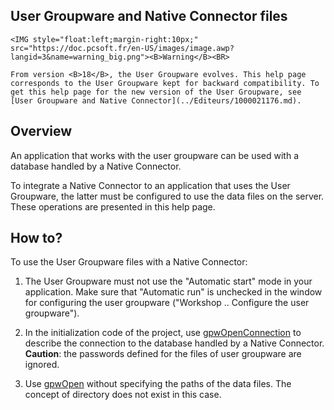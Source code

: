 
## User Groupware and Native Connector files
			

<DIV class="specObsolete">
	<IMG style="float:left;margin-right:10px;" src="https://doc.pcsoft.fr/en-US/images/image.awp?langid=3&name=warning_big.png"><B>Warning</B><BR>
	From version <B>18</B>, the User Groupware evolves. This help page corresponds to the User Groupware kept for backward compatibility. To get this help page for the new version of the User Groupware, see [User Groupware and Native Connector](../Editeurs/1000021176.md). 
</DIV><a name="NOTE1"></a>
<a name="NOTE1_1"></a>


## Overview
<a name="overview_ELTTEXTE000087"></a>
An application that works with the user groupware can be used with a database handled by a Native Connector.

To integrate a Native Connector to an application that uses the User Groupware, the latter must be configured to use the data files on the server. These operations are presented in this help page.

<a name="NOTE2"></a>
<a name="NOTE2_1"></a>


## How to?
<a name="how_ELTTEXTE000111"></a>
To use the User Groupware files with a Native Connector: 

1. The User Groupware must not use the "Automatic start" mode in your application.
	Make sure that "Automatic run" is unchecked in the window for configuring the user groupware ("Workshop .. Configure the user groupware").

2. In the initialization code of the project, use [gpwOpenConnection](../WDLang6/3041007.md) to describe the connection to the database handled by a Native Connector.  
	**Caution**: the passwords defined for the files of user groupware are ignored.

3. Use [gpwOpen](../WDLang6/3041002.md) without specifying the paths of the data files. The concept of directory does not exist in this case.





